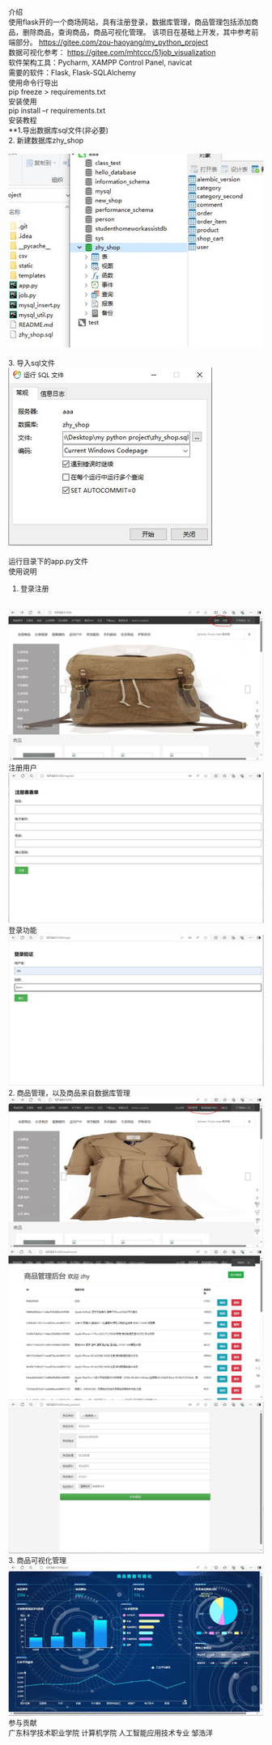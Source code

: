 介绍
<br>
使用flask开的一个商场网站，具有注册登录，数据库管理，商品管理包括添加商品，删除商品，查询商品，商品可视化管理。
该项目在基础上开发，其中参考前端部分。
https://gitee.com/zou-haoyang/my_python_project
<br>
数据可视化参考：
https://gitee.com/mhtccc/51job_visualization
<br>
软件架构工具：Pycharm, XAMPP Control Panel, navicat
<br>
需要的软件：Flask, Flask-SQLAlchemy
<br>
使用命令行导出
<br>
pip freeze > requirements.txt
<br>
安装使用
<br>
pip install –r requirements.txt
<br>
安装教程
<br>
**1.导出数据库sql文件(非必要) 
<br>
2.	新建数据库zhy_shop
<br>  
<img src="static/md_img/1.JPG">
<br>  
3.	导入sql文件
 <br>
<img src="static/md_img/2.JPG">  
<br>
运行目录下的app.py文件
<br>
使用说明
<br>
1.	登录注册
<br>
<img src="static/md_img/5.JPG">  
<br>
注册用户
<br>
<img src="static/md_img/3.JPG">  
<br>
登录功能
<br>
<img src="static/md_img/4.JPG">
<br>
2.	商品管理，以及商品来自数据库管理
<br>
<img src="static/md_img/6.JPG">
<img src="static/md_img/7.JPG">
<img src="static/md_img/8.JPG">
<br>
3.	商品可视化管理
<br>
<img src="static/md_img/9.JPG">
<br>
参与贡献
<br>
广东科学技术职业学院 计算机学院 人工智能应用技术专业 邹浩洋

